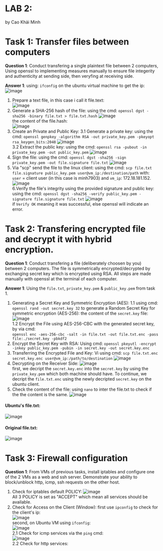 # LAB 2:
by Cao Khải Minh

# Task 1: Transfer files between computers  
**Question 1**: 
Conduct transfering a single plaintext file between 2 computers, 
Using openssl to implementing measures manually to ensure file integerity and authenticity at sending side, 
then veryfing at receiving side. 

**Answer 1**:
using: `ifconfig` on the ubuntu virtual machine to get the ip:
![image](https://github.com/user-attachments/assets/4e3072e3-6430-4aee-9e02-5a14e2ef8cb2)</br>

1. Prepare a text file, in this case i call it file.text: </br>
![image](https://github.com/user-attachments/assets/d6fa50be-19e0-4471-baa1-ad856e19c5fe)</br>
2. Generate a SHA-256 hash of the file:
using the cmd: ```openssl dgst -sha256 -binary file.txt > file.txt.hash```
![image](https://github.com/user-attachments/assets/a3f5f902-d4cc-42f3-8a55-725cf7f6e8f4)</br>
the content of the file.hash: </br>
![image](https://github.com/user-attachments/assets/8835eb0b-b54e-4b44-b325-430e09f806f8)</br>
3. Create an Private and Public Key:
  3.1 Generate a private key:
using the cmd: ```openssl genpkey -algorithm RSA -out private_key.pem -pkeyopt rsa_keygen_bits:2048```
![image](https://github.com/user-attachments/assets/702b95d7-0d0a-451d-8fa2-26fd693df22c)</br>
  3.2 Extract the public key:
using the cmd: ```openssl rsa -pubout -in private_key.pem -out public_key.pem```
![image](https://github.com/user-attachments/assets/ebf21530-4152-4069-a9ba-456462c363fa)</br>
4. Sign the file:
using the cmd: `openssl dgst -sha256 -sign private_key.pem -out file.signature file.txt`
![image](https://github.com/user-attachments/assets/c65813d8-3da9-4725-8a20-521973ad61e3)</br>
5. Via "scp" send the file to the linux client:
using the cmd: `scp file.txt file.signature public_key.pem user@vm_ip:/destination/path`
with: `user` = client user (in this case is minh7903) and `vm_ip`: 172.18.181.152.
![image](https://github.com/user-attachments/assets/14794f64-475b-45e6-a696-b9a1824703ad)</br>
6.Verify the file's integrity using the provided signature and public key:
using the cmd: `openssl dgst -sha256 -verify public_key.pem -signature file.signature file.txt`
![image](https://github.com/user-attachments/assets/bd886d14-ed3e-49a5-a237-92d3823130c4)</br>
if `Verify OK` meaning it was successful, else openssl will indicate an error.

# Task 2: Transfering encrypted file and decrypt it with hybrid encryption. 
**Question 1**:
Conduct transfering a file (deliberately choosen by you) between 2 computers. 
The file is symmetrically encrypted/decrypted by exchanging secret key which is encrypted using RSA. 
All steps are made manually with openssl at the terminal of each computer.

**Answer 1**:
Using the `file.txt`, `private_key.pem` & `public_key.pem` from task 1.
1. Generating a Secret Key and Symmetric Encryption (AES):
  1.1 using cmd: `openssl rand -out secret.key 32` to generate a Random Secret Key for symmetric encryption (AES-256):
  the content of the `secret.key` file: </br>
  ![image](https://github.com/user-attachments/assets/dc75572d-a222-409b-af9c-f362763702cb)</br>
  1.2 Encrypt the File using AES-256-CBC with the generated secret key, by via cmd: </br>
  `openssl enc -aes-256-cbc -salt -in file.txt -out file.txt.enc -pass file:./secret.key -pbkdf2`
2. Encrypt the Secret Key with RSA:
Using cmd: `openssl pkeyutl -encrypt -inkey public_key.pem -pubin -in secret.key -out secret.key.enc`
3. Transferring the Encrypted File and Key:
Vi using cmd: `scp file.txt.enc secret.key.enc user@vm_ip:/path/to/destination`
![image](https://github.com/user-attachments/assets/c7493381-d554-4dfb-91d8-b7da09deba05)</br>
4. Decrypting on the Receiver Side:
![image](https://github.com/user-attachments/assets/713d7de3-1b1c-4d4a-a82b-0dcb13de8def) </br>
first, we decript the `secret.key.enc` into the  `secret.key` by using the `private_key.pem` which both machine should have.
To continue, we decript the `file.txt.enc` using the newly decripted `secret.key` on the ubuntu client.
5. Check the content of the file:
using `nano` to inter the file.txt to check if the the content is the same.
![image](https://github.com/user-attachments/assets/14299762-510f-4b8c-9bc1-562402ccffc9)</br>

#### Ubuntu's file.txt:</br>
![image](https://github.com/user-attachments/assets/ae67ca98-1440-42d9-a627-b3c95ac11bef)</br>

#### Original file.txt:</br>
![image](https://github.com/user-attachments/assets/a5093e4e-ee6e-43a8-a62d-a3a3caa1729e)</br>

# Task 3: Firewall configuration
**Question 1**:
From VMs of previous tasks, install iptables and configure one of the 2 VMs as a web and ssh server. Demonstrate your ability to block/unblock http, icmp, ssh requests on the other host.

1. Check for iptables default POLICY:
![image](https://github.com/user-attachments/assets/7a1c8e44-b866-48fa-a7e2-7f852317c165)</br>
All 3 POLICY is set as "ACCEPT" which mean all services should be available.
2. Check for Access on the Client (Window):
first use `ipconfig` to check for the client's ip:</br>
![image](https://github.com/user-attachments/assets/59e23c7a-920b-4bdb-a8e8-cb20e71c613e)</br>
second, on Ubuntu VM using `ifconfig`:</br>
![image](https://github.com/user-attachments/assets/369fad06-de8f-4f1c-be43-28899c0fe5b5)</br>
  2.1 Check for icmp services via the `ping` cmd:</br>
  ![image](https://github.com/user-attachments/assets/f11a0a88-a81f-4f32-b771-04abd7143567)</br>
  2.2 Check for http services:</br>
  
  
















 
